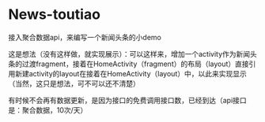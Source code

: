 # News-toutiao
接入聚合数据api，来编写一个新闻头条的小demo


  这是想法（没有这样做，就实现展示）：可以这样来，增加一个activity作为新闻头条的过渡fragment，接着在HomeActivity（fragment）的布局（layout）直接引用新建activity的layout在接着在HomeActivity（layout）中，以此来实现显示（当然，这只是想法，可不可以还不清楚）
  
  
  有时候不会再有数据更新，是因为接口的免费调用接口数，已经到达（api接口是：聚合数据，10次/天）
